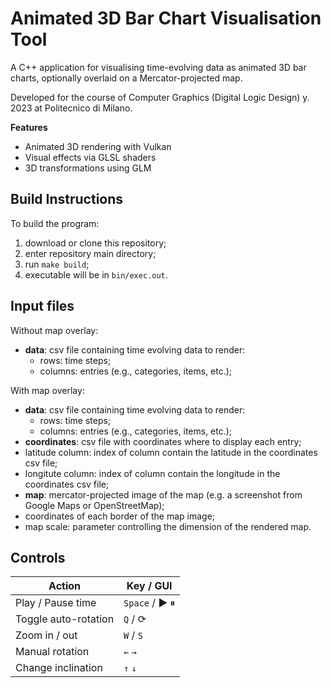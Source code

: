 # Animated 3D Bar Chart Visualisation Tool

A C++ application for visualising time-evolving data as animated 3D bar charts, optionally overlaid on a Mercator-projected map.

Developed for the course of Computer Graphics (Digital Logic Design) y. 2023 at Politecnico di Milano.

**Features**  
- Animated 3D rendering with Vulkan
- Visual effects via GLSL shaders
- 3D transformations using GLM

## Build Instructions

To build the program:
1. download or clone this repository;
2. enter repository main directory;
3. run `make build`;
4. executable will be in `bin/exec.out`.


## Input files

Without map overlay:
- **data**: csv file containing time evolving data to render:
  - rows: time steps;
  - columns: entries (e.g., categories, items, etc.);

With map overlay:
- **data**: csv file containing time evolving data to render:
  - rows: time steps;
  - columns: entries (e.g., categories, items, etc.);
- **coordinates**: csv file with coordinates where to display each entry;
- latitude column: index of column contain the latitude in the coordinates csv file;
- longitute column: index of column contain the longitude in the coordinates csv file;
- **map**: mercator-projected image of the map (e.g. a screenshot from Google Maps or OpenStreetMap);
- coordinates of each border of the map image;
- map scale: parameter controlling the dimension of the rendered map.


## Controls

| Action               | Key / GUI       |
| -------------------- | --------------- |
| Play / Pause time    | `Space` / ▶ ⏸  |
| Toggle auto-rotation | `Q` / ⟳         |
| Zoom in / out        | `W` / `S`       |
| Manual rotation      | `←` `→`         |
| Change inclination   | `↑` `↓`         |
